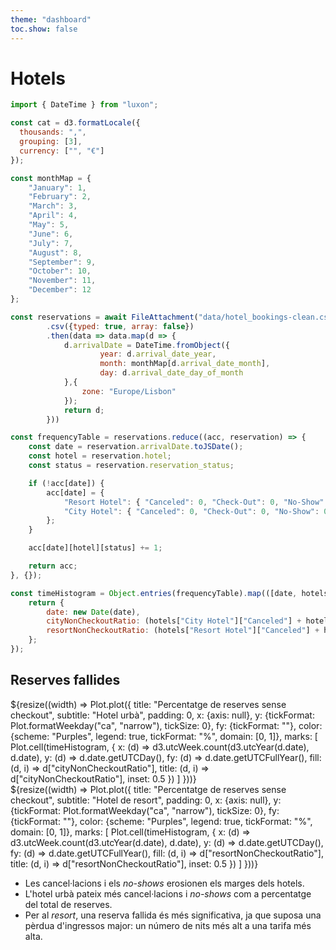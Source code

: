 ```yaml
--- 
theme: "dashboard"
toc.show: false
---
```


# Hotels

```js
import { DateTime } from "luxon";

const cat = d3.formatLocale({
  thousands: ",",
  grouping: [3],
  currency: ["", "€"]
});

const monthMap = {
    "January": 1,
    "February": 2,
    "March": 3,
    "April": 4,
    "May": 5,
    "June": 6,
    "July": 7,
    "August": 8,
    "September": 9,
    "October": 10,
    "November": 11,
    "December": 12
};

const reservations = await FileAttachment("data/hotel_bookings-clean.csv")
        .csv({typed: true, array: false})
        .then(data => data.map(d => {
            d.arrivalDate = DateTime.fromObject({
                    year: d.arrival_date_year, 
                    month: monthMap[d.arrival_date_month], 
                    day: d.arrival_date_day_of_month
            },{
                zone: "Europe/Lisbon"
            });
            return d;
        }))

const frequencyTable = reservations.reduce((acc, reservation) => {
    const date = reservation.arrivalDate.toJSDate();
    const hotel = reservation.hotel;
    const status = reservation.reservation_status;

    if (!acc[date]) {
        acc[date] = {
            "Resort Hotel": { "Canceled": 0, "Check-Out": 0, "No-Show": 0 },
            "City Hotel": { "Canceled": 0, "Check-Out": 0, "No-Show": 0 }
        };
    }

    acc[date][hotel][status] += 1;

    return acc;
}, {});

const timeHistogram = Object.entries(frequencyTable).map(([date, hotels]) => {
    return {
        date: new Date(date),
        cityNonCheckoutRatio: (hotels["City Hotel"]["Canceled"] + hotels["City Hotel"]["No-Show"]) / (hotels["City Hotel"]["Check-Out"] + hotels["City Hotel"]["Canceled"] + hotels["City Hotel"]["No-Show"]),
        resortNonCheckoutRatio: (hotels["Resort Hotel"]["Canceled"] + hotels["Resort Hotel"]["No-Show"]) / (hotels["Resort Hotel"]["Check-Out"] + hotels["Resort Hotel"]["Canceled"] + hotels["Resort Hotel"]["No-Show"]),
    };
});
```

## Reserves fallides

<div class="grid grid-cols-2">
  <div class="card">
    ${resize((width) => Plot.plot({
        title: "Percentatge de reserves sense checkout",
        subtitle: "Hotel urbà",
        padding: 0,
        x: {axis: null},
        y: {tickFormat: Plot.formatWeekday("ca", "narrow"), tickSize: 0},
        fy: {tickFormat: ""},
        color: {scheme: "Purples", legend: true, tickFormat: "%", domain: [0, 1]},
        marks: [
            Plot.cell(timeHistogram, {
            x: (d) => d3.utcWeek.count(d3.utcYear(d.date), d.date),
            y: (d) => d.date.getUTCDay(),
            fy: (d) => d.date.getUTCFullYear(),
            fill: (d, i) => d["cityNonCheckoutRatio"],
            title: (d, i) => d["cityNonCheckoutRatio"],
            inset: 0.5
            })
        ]
    }))}
  </div>
  <div class="card">
    ${resize((width) => Plot.plot({
        title: "Percentatge de reserves sense checkout",
        subtitle: "Hotel de resort",
        padding: 0,
        x: {axis: null},
        y: {tickFormat: Plot.formatWeekday("ca", "narrow"), tickSize: 0},
        fy: {tickFormat: ""},
        color: {scheme: "Purples", legend: true, tickFormat: "%", domain: [0, 1]},
        marks: [
            Plot.cell(timeHistogram, {
            x: (d) => d3.utcWeek.count(d3.utcYear(d.date), d.date),
            y: (d) => d.date.getUTCDay(),
            fy: (d) => d.date.getUTCFullYear(),
            fill: (d, i) => d["resortNonCheckoutRatio"],
            title: (d, i) => d["resortNonCheckoutRatio"],
            inset: 0.5
            })
        ]
    }))}
  </div>
</div>

- Les cancel·lacions i els _no-shows_ erosionen els marges dels hotels.
- L'hotel urbà pateix més cancel·lacions i _no-shows_ com a percentatge del total de reserves.
- Per al _resort_, una reserva fallida és més significativa, ja que suposa una pèrdua d'ingressos major: un número de nits més alt a una tarifa més alta.
